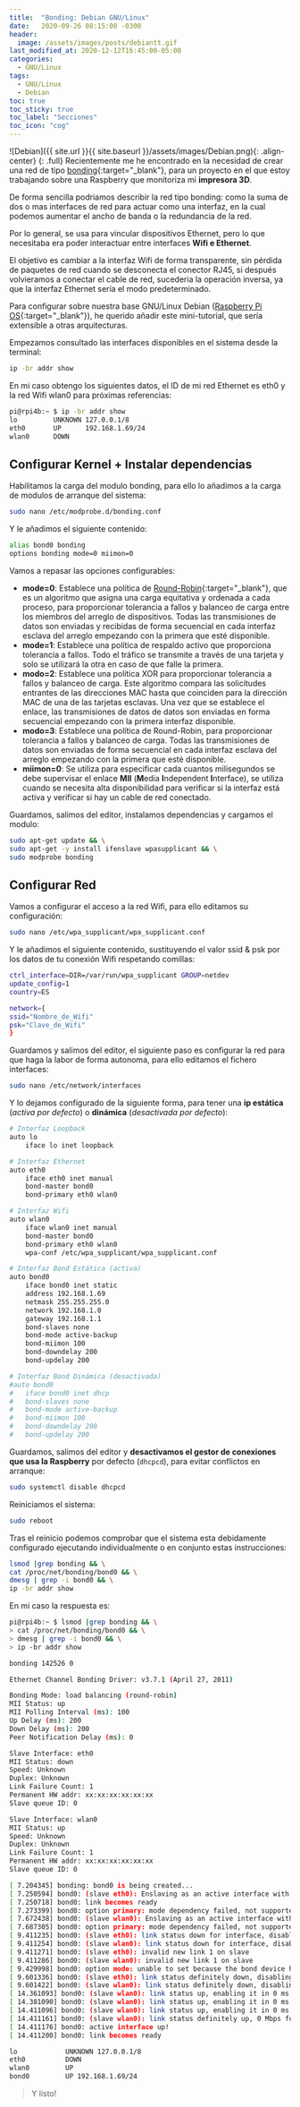 ```yaml
---
title:  "Bonding: Debian GNU/Linux"
date:   2020-09-26 08:15:00 -0300
header:
  image: /assets/images/posts/debiantt.gif
last_modified_at: 2020-12-12T16:45:00-05:00
categories:
  - GNU/Linux
tags:
  - GNU/Linux
  - Debian
toc: true
toc_sticky: true
toc_label: "Secciones"
toc_icon: "cog"
---
```


![Debian]({{ site.url }}{{ site.baseurl }}/assets/images/Debian.png){: .align-center}
{: .full}
Recientemente me he encontrado en la necesidad de crear una red de tipo [bonding](https://wiki.debian.org/Bonding){:target="_blank"}, para un proyecto en el que estoy trabajando sobre una Raspberry que monitoriza mi **impresora 3D**.

De forma sencilla podriamos describir la red tipo bonding: como la suma de dos o mas interfaces de red para actuar como una interfaz, en la cual podemos aumentar el ancho de banda o la redundancia de la red.

Por lo general, se usa para vincular dispositivos Ethernet, pero lo que necesitaba era poder interactuar entre interfaces **Wifi e Ethernet**.

El objetivo es cambiar a la interfaz Wifi de forma transparente, sin pérdida de paquetes de red cuando se desconecta el conector RJ45, si después volvieramos a conectar el cable de red, sucederia la operación inversa, ya que la interfaz Ethernet sería el modo predeterminado.

Para configurar sobre nuestra base GNU/Linux Debian ([Raspberry Pi OS](https://www.raspberrypi.org/downloads/raspberry-pi-os/){:target="_blank"}), he querido añadir este mini-tutorial, que sería extensible a otras arquitecturas.

Empezamos consultado las interfaces disponibles en el sistema desde la terminal:

```bash
ip -br addr show
```

En mi caso obtengo los siguientes datos, el ID de mi red Ethernet es eth0 y la red Wifi wlan0 para próximas referencias:

```bash
pi@rpi4b:~ $ ip -br addr show
lo         UNKNOWN 127.0.0.1/8
eth0       UP      192.168.1.69/24
wlan0      DOWN
```

## Configurar Kernel + Instalar dependencias

Habilitamos la carga del modulo bonding, para ello lo añadimos a la carga de modulos de arranque del sistema:

```bash
sudo nano /etc/modprobe.d/bonding.conf
```

Y le añadimos el siguiente contenido:

```bash
alias bond0 bonding
options bonding mode=0 miimon=0
```

Vamos a repasar las opciones configurables:

- **mode=0**: Establece una política de [Round-Robin](https://es.wikipedia.org/wiki/Planificaci%C3%B3n_Round-robin){:target="_blank"}, que es un algoritmo que asigna una carga equitativa y ordenada a cada proceso, para proporcionar tolerancia a fallos y balanceo de carga entre los miembros del arreglo de dispositivos. Todas las transmisiones de datos son enviadas y recibidas de forma secuencial en cada interfaz esclava del arreglo empezando con la primera que esté disponible.
- **mode=1**: Establece una política de respaldo activo que proporciona tolerancia a fallos. Todo el tráfico se transmite a través de una tarjeta y solo se utilizará la otra en caso de que falle la primera.
- **modo=2**: Establece una política XOR para proporcionar tolerancia a fallos y balanceo de carga. Este algoritmo compara las solicitudes entrantes de las direcciones MAC hasta que coinciden para la dirección MAC de una de las tarjetas esclavas. Una vez que se establece el enlace, las transmisiones de datos de datos son enviadas en forma secuencial empezando con la primera interfaz disponible.
- **modo=3**: Establece una política de Round-Robin, para proporcionar tolerancia a fallos y balanceo de carga. Todas las transmisiones de datos son enviadas de forma secuencial en cada interfaz esclava del arreglo empezando con la primera que esté disponible.
- **miimon=0**: Se utiliza para especificar cada cuantos milisegundos se debe supervisar el enlace **MII** (**M**edia **I**ndependent **I**nterface), se utiliza cuando se necesita alta disponibilidad para verificar si la interfaz está activa y verificar si hay un cable de red conectado.

Guardamos, salimos del editor, instalamos dependencias y cargamos el modulo:

```bash
sudo apt-get update && \
sudo apt-get -y install ifenslave wpasupplicant && \
sudo modprobe bonding
```

## Configurar Red

Vamos a configurar el acceso a la red Wifi, para ello editamos su configuración:

```bash
sudo nano /etc/wpa_supplicant/wpa_supplicant.conf
```

Y le añadimos el siguiente contenido, sustituyendo el valor ssid & psk por los datos de tu conexión Wifi respetando comillas:

```bash
ctrl_interface=DIR=/var/run/wpa_supplicant GROUP=netdev
update_config=1
country=ES

network={
ssid="Nombre_de_Wifi"
psk="Clave_de_Wifi"
}
```

Guardamos y salimos del editor, el siguiente paso es configurar la red para que haga la labor de forma autonoma,  para ello editamos el fichero interfaces:

```bash
sudo nano /etc/network/interfaces
```

Y lo dejamos configurado de la siguiente forma, para tener una **ip estática** (*activa por defecto*) o **dinámica** (*desactivada por defecto*):

```bash
# Interfaz Loopback
auto lo
	iface lo inet loopback

# Interfaz Ethernet
auto eth0
	iface eth0 inet manual
	bond-master bond0
	bond-primary eth0 wlan0

# Interfaz Wifi
auto wlan0
	iface wlan0 inet manual
	bond-master bond0
	bond-primary eth0 wlan0
	wpa-conf /etc/wpa_supplicant/wpa_supplicant.conf

# Interfaz Bond Estática (activa)
auto bond0
	iface bond0 inet static
	address 192.168.1.69
	netmask 255.255.255.0
	network 192.168.1.0
	gateway 192.168.1.1
	bond-slaves none
	bond-mode active-backup
	bond-miimon 100
	bond-downdelay 200
	bond-updelay 200

# Interfaz Bond Dinámica (desactivada)
#auto bond0
#	iface bond0 inet dhcp
#	bond-slaves none
#	bond-mode active-backup
#	bond-miimon 100
#	bond-downdelay 200
#	bond-updelay 200
```

Guardamos, salimos del editor y **desactivamos el gestor de conexiones que usa la Raspberry** por defecto (`dhcpcd`), para evitar conflictos en arranque:

```bash
sudo systemctl disable dhcpcd
```

Reiniciamos el sistema:

```bash
sudo reboot
```

Tras el reinicio podemos comprobar que el sistema esta debidamente configurado ejecutando individualmente o en conjunto estas instrucciones:

```bash
lsmod |grep bonding && \
cat /proc/net/bonding/bond0 && \
dmesg | grep -i bond0 && \
ip -br addr show
```

En mi caso la respuesta es:

```bash
pi@rpi4b:~ $ lsmod |grep bonding && \
> cat /proc/net/bonding/bond0 && \
> dmesg | grep -i bond0 && \
> ip -br addr show

bonding 142526 0

Ethernet Channel Bonding Driver: v3.7.1 (April 27, 2011)

Bonding Mode: load balancing (round-robin)
MII Status: up
MII Polling Interval (ms): 100
Up Delay (ms): 200
Down Delay (ms): 200
Peer Notification Delay (ms): 0

Slave Interface: eth0
MII Status: down
Speed: Unknown
Duplex: Unknown
Link Failure Count: 1
Permanent HW addr: xx:xx:xx:xx:xx:xx
Slave queue ID: 0

Slave Interface: wlan0
MII Status: up
Speed: Unknown
Duplex: Unknown
Link Failure Count: 1
Permanent HW addr: xx:xx:xx:xx:xx:xx
Slave queue ID: 0

[ 7.204345] bonding: bond0 is being created...
[ 7.250594] bond0: (slave eth0): Enslaving as an active interface with an up link
[ 7.250718] bond0: link becomes ready
[ 7.273399] bond0: option primary: mode dependency failed, not supported in mode balance-rr(0)
[ 7.672438] bond0: (slave wlan0): Enslaving as an active interface with an up link
[ 7.687305] bond0: option primary: mode dependency failed, not supported in mode balance-rr(0)
[ 9.411235] bond0: (slave eth0): link status down for interface, disabling it in 200 ms
[ 9.411254] bond0: (slave wlan0): link status down for interface, disabling it in 200 ms
[ 9.411271] bond0: (slave eth0): invalid new link 1 on slave
[ 9.411286] bond0: (slave wlan0): invalid new link 1 on slave
[ 9.429998] bond0: option mode: unable to set because the bond device has slaves
[ 9.601336] bond0: (slave eth0): link status definitely down, disabling slave
[ 9.601422] bond0: (slave wlan0): link status definitely down, disabling slave
[ 14.361093] bond0: (slave wlan0): link status up, enabling it in 0 ms
[ 14.381090] bond0: (slave wlan0): link status up, enabling it in 0 ms
[ 14.411096] bond0: (slave wlan0): link status up, enabling it in 0 ms
[ 14.411161] bond0: (slave wlan0): link status definitely up, 0 Mbps full duplex
[ 14.411176] bond0: active interface up!
[ 14.411200] bond0: link becomes ready

lo            UNKNOWN 127.0.0.1/8
eth0          DOWN
wlan0         UP
bond0         UP 192.168.1.69/24
```

> Y listo!

